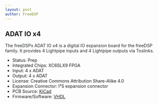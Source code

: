 ```yaml
---
layout: post
author: FreeDSP
---
```

<h2>ADAT IO x4</h2>
<p><span style="color: #24292e;">The freeDSPx ADAT IO x4 is a digital IO expansion board for the freeDSP family. It provides 4 Lightpipe inputs and 4 Lightpipe outputs via Toslinks.</span></p>
<ul>
<li>Status: Prep</li>
<li>Integrated Chips: XC6SLX9 FPGA</li>
<li>Input: 4 x ADAT</li>
<li>Output: 4 x ADAT</li>
<li>License: Creative Commons Attribution Share-Alike 4.0</li>
<li>Expansion Connector: I&sup2;S expansion connector</li>
<li>PCB Source: <a href="https://github.com/freeDSP/freeDSPx-ADAT-IO-x4" target="_blank" rel="noopener">KiCad</a></li>
<li>Firmware/Software: <a href="https://github.com/freeDSP/freeDSPx-ADAT-IO-x4" target="_blank" rel="noopener">VHDL</a></li>
</ul>
